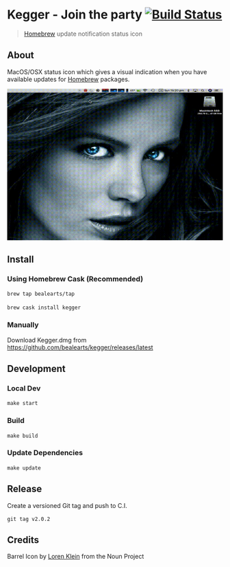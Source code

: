 # Kegger - Join the party [![Build Status](https://github.com/bealearts/kegger/actions/workflows/build.yml/badge.svg)](https://github.com/bealearts/kegger/actions/workflows/build.yml)

> [Homebrew](https://brew.sh/) update notification status icon

## About

MacOS/OSX status icon which gives a visual indication when you have available updates for [Homebrew](https://brew.sh/) packages.

![Demo](docs/demo.gif)

## Install

### Using Homebrew Cask (Recommended)

```shell
brew tap bealearts/tap

brew cask install kegger
```

### Manually

Download Kegger.dmg from https://github.com/bealearts/kegger/releases/latest


## Development

### Local Dev
```shell
make start
```

### Build
```shell
make build
```

### Update Dependencies
```shell
make update
```

## Release

Create a versioned Git tag and push to C.I.
```shell
git tag v2.0.2
```

## Credits

Barrel Icon by [Loren Klein](https://thenounproject.com/lorenklein/) from the Noun Project
